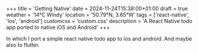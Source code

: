 +++
title = 'Getting Native'
date = 2024-11-24T15:38:00+01:00
draft = true
weather = '14°C Windy'
location = '50.79°N, 3.65°W'
tags = ['react-native', 'ios', 'android']
customcss = 'custom.css'
description = 'A React Native todo app ported to native iOS and Android'
+++

In which I port a simple react native todo app to ios and android. And maybe also to flutter.

